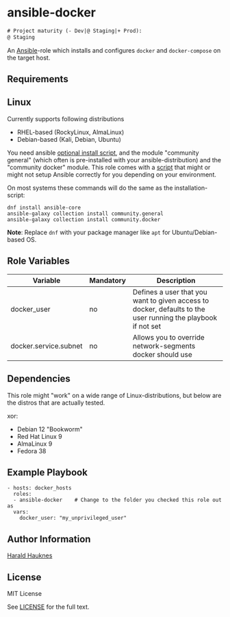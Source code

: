 ansible-docker
==============
```diff
# Project maturity (- Dev|@ Staging|+ Prod):
@ Staging
```

An [Ansible](https://www.ansible.com/)-role which installs and configures `docker` and `docker-compose` on the target
host.


Requirements
------------

## Linux
Currently supports following distributions
- RHEL-based (RockyLinux, AlmaLinux)
- Debian-based (Kali, Debian, Ubuntu)

You need ansible [optional install script](./install_ansible.sh), and the module "community general" (which often is pre-installed with your ansible-distribution) and the "community docker" module.
This role comes with a [script](./install_ansible.sh) that might or might not setup Ansible correctly for you depending
on your environment.

On most systems these commands will do the same as the installation-script:
```
dnf install ansible-core
ansible-galaxy collection install community.general
ansible-galaxy collection install community.docker
```
**Note**: Replace `dnf` with your package manager like `apt` for Ubuntu/Debian-based OS.

Role Variables
--------------
| Variable    | Mandatory | Description |
| ----------- | --------- | ----------- |
| docker_user | no        | Defines a user that you want to given access to docker, defaults to the user running the playbook if not set |
| docker.service.subnet | no | Allows you to override network-segments docker should use |

Dependencies
------------
This role might "work" on a wide range of Linux-distributions, but below are the distros that are actually tested.

xor:
  - Debian 12 "Bookworm"
  - Red Hat Linux 9
  - AlmaLinux 9
  - Fedora 38

Example Playbook
----------------

    - hosts: docker_hosts
      roles:
      - ansible-docker    # Change to the folder you checked this role out as
      vars:
        docker_user: "my_unprivileged_user"

Author Information
------------------

[Harald Hauknes](https://github.com/harahauk)

License
-------

MIT License

See [LICENSE](./LICENSE) for the full text.
